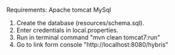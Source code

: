 Requirements:
Apache tomcat
MySql

1. Create the database (resources/schema.sql).
2. Enter credentials in local.properties.
3. Run in terminal command "mvn clean tomcat7:run"
4. Go to link form console "http://localhost:8080/hybris"
